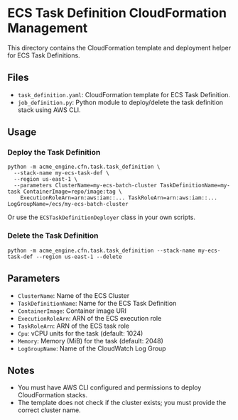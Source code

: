 # ECS Task Definition CloudFormation Management

This directory contains the CloudFormation template and deployment helper for ECS Task Definitions.

## Files

- `task_definition.yaml`: CloudFormation template for ECS Task Definition.
- `job_definition.py`: Python module to deploy/delete the task definition stack using AWS CLI.

## Usage

### Deploy the Task Definition

```
python -m acme_engine.cfn.task.task_definition \
  --stack-name my-ecs-task-def \
  --region us-east-1 \
  --parameters ClusterName=my-ecs-batch-cluster TaskDefinitionName=my-task ContainerImage=repo/image:tag \
    ExecutionRoleArn=arn:aws:iam::... TaskRoleArn=arn:aws:iam::... LogGroupName=/ecs/my-ecs-batch-cluster
```

Or use the `ECSTaskDefinitionDeployer` class in your own scripts.

### Delete the Task Definition

```
python -m acme_engine.cfn.task.task_definition --stack-name my-ecs-task-def --region us-east-1 --delete
```

## Parameters

- `ClusterName`: Name of the ECS Cluster
- `TaskDefinitionName`: Name for the ECS Task Definition
- `ContainerImage`: Container image URI
- `ExecutionRoleArn`: ARN of the ECS execution role
- `TaskRoleArn`: ARN of the ECS task role
- `Cpu`: vCPU units for the task (default: 1024)
- `Memory`: Memory (MiB) for the task (default: 2048)
- `LogGroupName`: Name of the CloudWatch Log Group

## Notes
- You must have AWS CLI configured and permissions to deploy CloudFormation stacks.
- The template does not check if the cluster exists; you must provide the correct cluster name.
